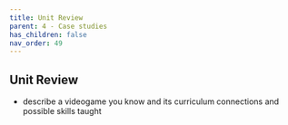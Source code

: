 ```yaml
---
title: Unit Review
parent: 4 - Case studies
has_children: false
nav_order: 49
---
```

## Unit Review
- describe a videogame you know and its curriculum connections and possible skills taught
